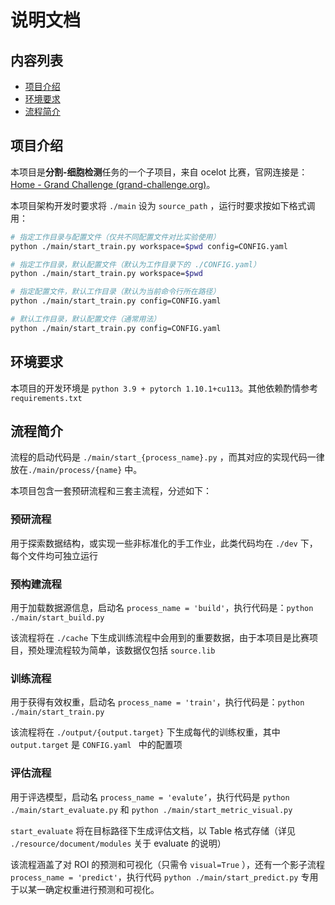 # 说明文档

## 内容列表

- [项目介绍](#项目介绍)
- [环境要求](#环境要求)
- [流程简介](#流程简介)

## 项目介绍

本项目是**分割-细胞检测**任务的一个子项目，来自 ocelot 比赛，官网连接是：[Home - Grand Challenge (grand-challenge.org)](https://ocelot2023.grand-challenge.org/)。

本项目架构开发时要求将 ```./main``` 设为 ```source_path``` ，运行时要求按如下格式调用：

```sh
# 指定工作目录与配置文件（仅共不同配置文件对比实验使用）
python ./main/start_train.py workspace=$pwd config=CONFIG.yaml

# 指定工作目录，默认配置文件（默认为工作目录下的 ./CONFIG.yaml）
python ./main/start_train.py workspace=$pwd

# 指定配置文件，默认工作目录（默认为当前命令行所在路径）
python ./main/start_train.py config=CONFIG.yaml

# 默认工作目录，默认配置文件（通常用法）
python ./main/start_train.py config=CONFIG.yaml
```

## 环境要求

本项目的开发环境是 ```python 3.9 + pytorch 1.10.1+cu113```。其他依赖酌情参考`requirements.txt`


## 流程简介

流程的启动代码是 ```./main/start_{process_name}.py``` ，而其对应的实现代码一律放在```./main/process/{name}``` 中。

本项目包含一套预研流程和三套主流程，分述如下：

### 预研流程
用于探索数据结构，或实现一些非标准化的手工作业，此类代码均在 ```./dev``` 下，每个文件均可独立运行

### 预构建流程
用于加载数据源信息，启动名 ```process_name = 'build'```，执行代码是：```python ./main/start_build.py```

该流程将在 ```./cache``` 下生成训练流程中会用到的重要数据，由于本项目是比赛项目，预处理流程较为简单，该数据仅包括 ```source.lib```

### 训练流程
用于获得有效权重，启动名 ```process_name = 'train'```，执行代码是：```python ./main/start_train.py```

该流程将在 ```./output/{output.target}``` 下生成每代的训练权重，其中 ```output.target``` 是  ```CONFIG.yaml ``` 中的配置项

### 评估流程
用于评选模型，启动名 ```process_name = 'evalute’```，执行代码是 ```python ./main/start_evaluate.py``` 和 ```python ./main/start_metric_visual.py``` 

```start_evaluate``` 将在目标路径下生成评估文档，以 Table 格式存储（详见 ```./resource/document/modules``` 关于 evaluate 的说明）

该流程涵盖了对 ROI 的预测和可视化（只需令 ```visual=True``` ），还有一个影子流程 ```process_name = 'predict'```，执行代码  ```python ./main/start_predict.py```  专用于以某一确定权重进行预测和可视化。

